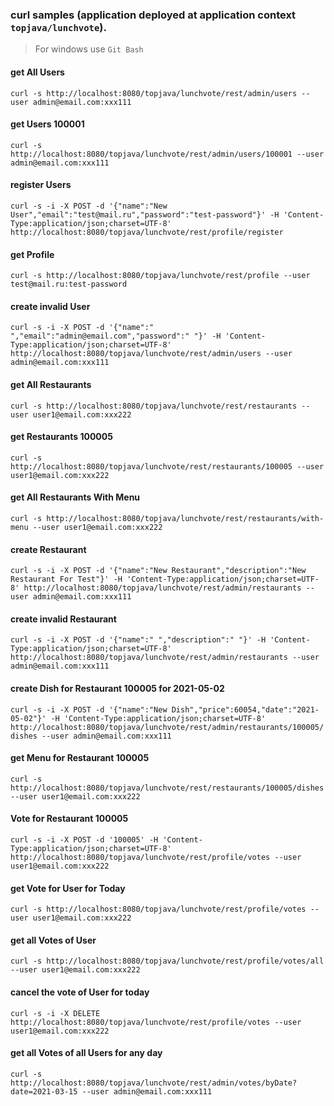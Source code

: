 ### curl samples (application deployed at application context `topjava/lunchvote`).
> For windows use `Git Bash`

#### get All Users
`curl -s http://localhost:8080/topjava/lunchvote/rest/admin/users --user admin@email.com:xxx111`

#### get Users 100001
`curl -s http://localhost:8080/topjava/lunchvote/rest/admin/users/100001 --user admin@email.com:xxx111`

#### register Users
`curl -s -i -X POST -d '{"name":"New User","email":"test@mail.ru","password":"test-password"}' -H 'Content-Type:application/json;charset=UTF-8' http://localhost:8080/topjava/lunchvote/rest/profile/register`

#### get Profile
`curl -s http://localhost:8080/topjava/lunchvote/rest/profile --user test@mail.ru:test-password`

#### create invalid User
`curl -s -i -X POST -d '{"name":" ","email":"admin@email.com","password":" "}' -H 'Content-Type:application/json;charset=UTF-8' http://localhost:8080/topjava/lunchvote/rest/admin/users --user admin@email.com:xxx111`

#### get All Restaurants
`curl -s http://localhost:8080/topjava/lunchvote/rest/restaurants --user user1@email.com:xxx222`

#### get Restaurants 100005
`curl -s http://localhost:8080/topjava/lunchvote/rest/restaurants/100005 --user user1@email.com:xxx222`

#### get All Restaurants With Menu
`curl -s http://localhost:8080/topjava/lunchvote/rest/restaurants/with-menu --user user1@email.com:xxx222`

#### create Restaurant
`curl -s -i -X POST -d '{"name":"New Restaurant","description":"New Restaurant For Test"}' -H 'Content-Type:application/json;charset=UTF-8' http://localhost:8080/topjava/lunchvote/rest/admin/restaurants --user admin@email.com:xxx111`

#### create invalid Restaurant
`curl -s -i -X POST -d '{"name":" ","description":" "}' -H 'Content-Type:application/json;charset=UTF-8' http://localhost:8080/topjava/lunchvote/rest/admin/restaurants --user admin@email.com:xxx111`

#### create Dish for Restaurant 100005 for 2021-05-02
`curl -s -i -X POST -d '{"name":"New Dish","price":60054,"date":"2021-05-02"}' -H 'Content-Type:application/json;charset=UTF-8' http://localhost:8080/topjava/lunchvote/rest/admin/restaurants/100005/dishes --user admin@email.com:xxx111`

#### get Menu for Restaurant 100005
`curl -s http://localhost:8080/topjava/lunchvote/rest/restaurants/100005/dishes --user user1@email.com:xxx222`

#### Vote for Restaurant 100005
`curl -s -i -X POST -d '100005' -H 'Content-Type:application/json;charset=UTF-8' http://localhost:8080/topjava/lunchvote/rest/profile/votes --user user1@email.com:xxx222`

#### get Vote for User for Today
`curl -s http://localhost:8080/topjava/lunchvote/rest/profile/votes --user user1@email.com:xxx222`

#### get all Votes of User 
`curl -s http://localhost:8080/topjava/lunchvote/rest/profile/votes/all --user user1@email.com:xxx222`

#### cancel the vote of User for today
`curl -s -i -X DELETE http://localhost:8080/topjava/lunchvote/rest/profile/votes --user user1@email.com:xxx222`

#### get all Votes of all Users for any day
`curl -s http://localhost:8080/topjava/lunchvote/rest/admin/votes/byDate?date=2021-03-15 --user admin@email.com:xxx111`


